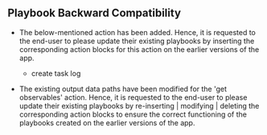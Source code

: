 [comment]: # " File: readme.md"
[comment]: # "  Copyright (c) 2018-2022 Splunk Inc."
[comment]: # ""
[comment]: # "  Licensed under Apache 2.0 (https://www.apache.org/licenses/LICENSE-2.0.txt)"
[comment]: # ""
## Playbook Backward Compatibility

-   The below-mentioned action has been added. Hence, it is requested to the end-user to please
    update their existing playbooks by inserting the corresponding action blocks for this action on
    the earlier versions of the app.



    -   create task log

-   The existing output data paths have been modified for the 'get observables' action. Hence, it is
    requested to the end-user to please update their existing playbooks by re-inserting \| modifying
    \| deleting the corresponding action blocks to ensure the correct functioning of the playbooks
    created on the earlier versions of the app.
